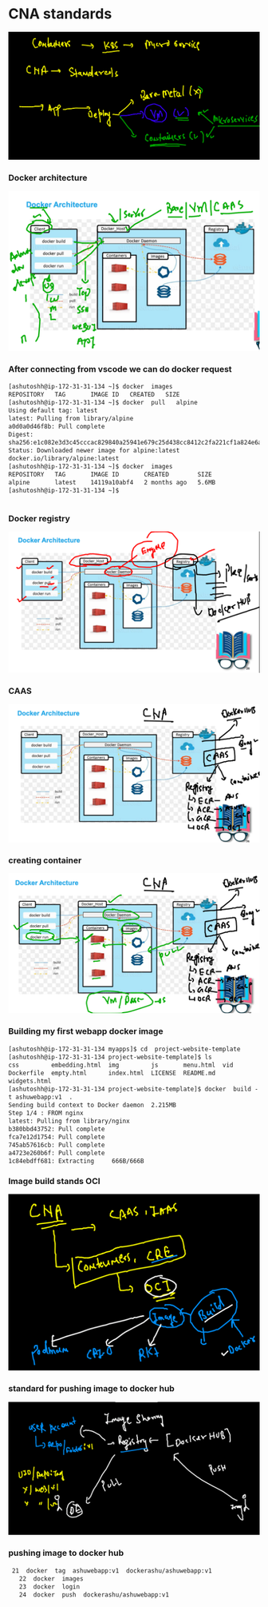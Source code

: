 # CNA standards

<img src="cna.png">

### Docker architecture 

<img src="darch.png">

### After connecting from vscode we can do docker request

```
[ashutoshh@ip-172-31-31-134 ~]$ docker  images
REPOSITORY   TAG       IMAGE ID   CREATED   SIZE
[ashutoshh@ip-172-31-31-134 ~]$ docker  pull   alpine 
Using default tag: latest
latest: Pulling from library/alpine
a0d0a0d46f8b: Pull complete 
Digest: sha256:e1c082e3d3c45cccac829840a25941e679c25d438cc8412c2fa221cf1a824e6a
Status: Downloaded newer image for alpine:latest
docker.io/library/alpine:latest
[ashutoshh@ip-172-31-31-134 ~]$ docker  images
REPOSITORY   TAG       IMAGE ID       CREATED        SIZE
alpine       latest    14119a10abf4   2 months ago   5.6MB
[ashutoshh@ip-172-31-31-134 ~]$ 


```

### Docker registry 

<img src="reg.png">

###   CAAS

<img src="caas.png">

### creating container 

<img src="contt.png">

### Building my first webapp docker image 

```
[ashutoshh@ip-172-31-31-134 myapps]$ cd  project-website-template
[ashutoshh@ip-172-31-31-134 project-website-template]$ ls
css         embedding.html  img         js       menu.html  vid
Dockerfile  empty.html      index.html  LICENSE  README.md  widgets.html
[ashutoshh@ip-172-31-31-134 project-website-template]$ docker  build -t ashuwebapp:v1  .  
Sending build context to Docker daemon  2.215MB
Step 1/4 : FROM nginx
latest: Pulling from library/nginx
b380bbd43752: Pull complete 
fca7e12d1754: Pull complete 
745ab57616cb: Pull complete 
a4723e260b6f: Pull complete 
1c84ebdff681: Extracting     666B/666B

```

### Image build stands OCI 

<img src="oci.png">

### standard for pushing image to docker hub 

<img src="push.png">

### pushing image to docker hub 

```
 21  docker  tag  ashuwebapp:v1  dockerashu/ashuwebapp:v1  
   22  docker  images
   23  docker  login  
   24  docker  push  dockerashu/ashuwebapp:v1
   
```


